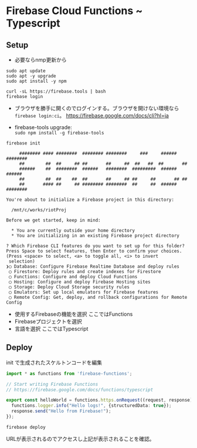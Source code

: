 Firebase Cloud Functions ~ Typescript
====

Setup
----

*   必要ならnmp更新から 
```
sudo apt update
sudo apt -y upgrade
sudo apt install -y npm   
```


```
curl -sL https://firebase.tools | bash
firebase login
```
* ブラウザを勝手に開くのでログインする。ブラウザを開けない環境なら `firebase login:ci`。
  https://firebase.google.com/docs/cli?hl=ja

* firebase-tools upgrade:  
`sudo npm install -g firebase-tools`
  


```
firebase init

     ######## #### ########  ######## ########     ###     ######  ########
     ##        ##  ##     ## ##       ##     ##  ##   ##  ##       ##
     ######    ##  ########  ######   ########  #########  ######  ######
     ##        ##  ##    ##  ##       ##     ## ##     ##       ## ##
     ##       #### ##     ## ######## ########  ##     ##  ######  ########

You're about to initialize a Firebase project in this directory:

  /mnt/c/works/riotProj

Before we get started, keep in mind:

  * You are currently outside your home directory
  * You are initializing in an existing Firebase project directory

? Which Firebase CLI features do you want to set up for this folder? Press Space to select features, then Enter to confirm your choices. (Press <space> to select, <a> to toggle all, <i> to invert
 selection)
❯◯ Database: Configure Firebase Realtime Database and deploy rules
 ◯ Firestore: Deploy rules and create indexes for Firestore
 ◯ Functions: Configure and deploy Cloud Functions
 ◯ Hosting: Configure and deploy Firebase Hosting sites
 ◯ Storage: Deploy Cloud Storage security rules
 ◯ Emulators: Set up local emulators for Firebase features
 ◯ Remote Config: Get, deploy, and rollback configurations for Remote Config
 ```

* 使用するFirebaseの機能を選択 ここではFunctions
* Firebaseプロジェクトを選択
* 言語を選択 ここではTypescript

Deploy
----
init で生成されたスケルトンコードを編集
```funtions/src/index.ts
import * as functions from 'firebase-functions';

// Start writing Firebase Functions
// https://firebase.google.com/docs/functions/typescript

export const helloWorld = functions.https.onRequest((request, response) => {
  functions.logger.info("Hello logs!", {structuredData: true});
  response.send("Hello from Firebase!");
});
```

```
firebase deploy
```
URLが表示されるのでアクセスし上記が表示されることを確認。




